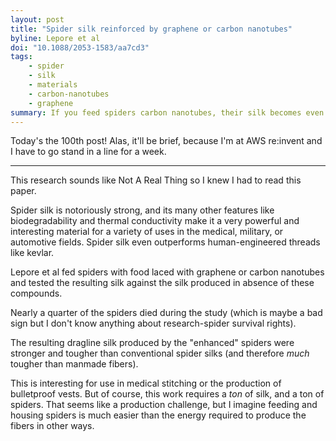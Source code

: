 ```yaml
---
layout: post
title: "Spider silk reinforced by graphene or carbon nanotubes"
byline: Lepore et al
doi: "10.1088/2053-1583/aa7cd3"
tags:
    - spider
    - silk
    - materials
    - carbon-nanotubes
    - graphene
summary: If you feed spiders carbon nanotubes, their silk becomes even stronger and tougher, beating almost all manmade fibers.
---
```


Today's the 100th post! Alas, it'll be brief, because I'm at AWS re:invent and I have to go stand in a line for a week.

----

This research sounds like Not A Real Thing so I knew I had to read this paper.

Spider silk is notoriously strong, and its many other features like biodegradability and thermal conductivity make it a very powerful and interesting material for a variety of uses in the medical, military, or automotive fields. Spider silk even outperforms human-engineered threads like kevlar.

Lepore et al fed spiders with food laced with graphene or carbon nanotubes and tested the resulting silk against the silk produced in absence of these compounds.

Nearly a quarter of the spiders died during the study (which is maybe a bad sign but I don't know anything about research-spider survival rights).

The resulting dragline silk produced by the "enhanced" spiders were stronger and tougher than conventional spider silks (and therefore _much_ tougher than manmade fibers).

This is interesting for use in medical stitching or the production of bulletproof vests. But of course, this work requires a _ton_ of silk, and a ton of spiders. That seems like a production challenge, but I imagine feeding and housing spiders is much easier than the energy required to produce the fibers in other ways.
